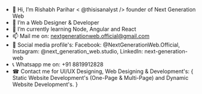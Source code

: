 - 👋 Hi, I’m Rishabh Parihar < @thisisanalyst /> founder of Next Generation Web
- 👀 I’m a Web Designer & Developer
- 🌱 I’m currently learning Node, Angular and React
- 📫 Mail me on: nextgenerationweb.official@gmail.com
- 🔎 Social media profile's: Facebook: @NextGenerationWeb.Official, Instagram: @next_generation_web.studio, LinkedIn: next-generation-web
- 📞 Whatsapp me on: +91 8819912828
- ☎ Contact me for UI/UX Designing, Web Designing & Development's: { Static Website Development's (One-Page & Multi-Page) and Dynamic Website Development's. } 

<!---
thisisanalyst/thisisanalyst is a ✨ special ✨ repository because its `README.md` (this file) appears on your GitHub profile.
You can click the Preview link to take a look at your changes.
--->
